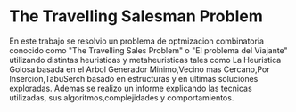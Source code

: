 # The Travelling Salesman Problem
En este trabajo se resolvio un problema de optmizacion combinatoria conocido como "The Travelling Sales Problem" o "El problema del Viajante" utilizando distintas heuristicas y metaheuristicas tales como La Heuristica Golosa basada en el Arbol Generador Minimo,Vecino mas Cercano,Por Insercion,TabuSerch basado en estructuras y en ultimas soluciones exploradas. Ademas se realizo un informe explicando las tecnicas utilizadas, sus algoritmos,complejidades y comportamientos.
